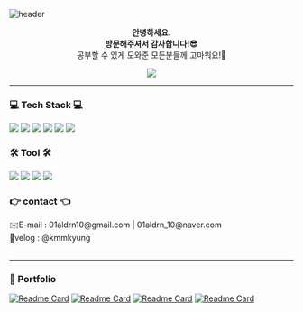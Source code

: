 ![header](https://capsule-render.vercel.app/api?type=transparent%&text=💖%20Hi!%20I'm%20Min%20Kyung%20💖&fontColor=000000&align=center&animation=twinkling)
<p align=center> <b>안녕하세요.</b><br/><b>방문해주셔서 감사합니다!😎</b></br>공부할 수 있게 도와준 모든분들께 고마워요!🥰</p>
<div align=center> 
  <a href="https://github.com/kmmkyung"><img src="https://hits.seeyoufarm.com/api/count/incr/badge.svg?url=https%3A%2F%2Fgithub.com%2Fkmmkyung&count_bg=%23000000&title_bg=%23000000&icon=github.svg&icon_color=%23FFFFFF&title=Github&edge_flat=false"/></a>
</div>
<hr>
<div>
  <h3> 💻 Tech Stack 💻 </h3>
    <img src="https://img.shields.io/badge/HTML5-E34F26?style=flat-square&logo=html5&logoColor=white">
    <img src="https://img.shields.io/badge/CSS-1572B6?style=flat-square&logo=css3&logoColor=white">
    <img src="https://img.shields.io/badge/JavaScript-F7DF1E?style=flat-square&logo=javascript&logoColor=black">
    <img src="https://img.shields.io/badge/Jquery-0769AD?style=flat-square&logo=jquery&logoColor=white">
    <img src="https://img.shields.io/badge/React-61DAFB?style=flat-square&logo=react&logoColor=black">
    <img src="https://img.shields.io/badge/Vue.js-4FC08D?style=flat-square&logo=vue.js&logoColor=white">
  <h3> 🛠️ Tool 🛠️ </h3>
    <img src="https://img.shields.io/badge/Github-181717?style=flat-square&logo=github&logoColor=white">
    <img src="https://img.shields.io/badge/Visual Studio Code-007ACC?style=flat-square&logo=visualstudiocode&logoColor=white">
    <img src="https://img.shields.io/badge/Figma-F24E1E?style=flat-square&logo=figma&logoColor=white"/>
    <img src="https://img.shields.io/badge/Adobe XD-FF61F6?style=flat-square&logo=adobexd&logoColor=white"/>
  <h3> 👉 contact 👈 </h3>
  <span>✉️E-mail : 01aldrn10@gmail.com | 01aldrn_10@naver.com</span></br>
  <span>💬velog : @kmmkyung</span>
</div>
<!--
<span>
  <a href="https://github.com/kmmkyung">
    <img height=200 align="center" src="https://github-readme-stats.vercel.app/api/top-langs?username=kmmkyung&layout=compact&langs_count=4&card_width=320" />
  </a>
</span>
-->
</br>
<hr>
<div>
  <h3>📖 Portfolio</h3>
  
  [![Readme Card](https://github-readme-stats.vercel.app/api/pin/?username=kmmkyung&repo=PJ-DAlba&theme=omni)](https://github.com/kmmkyung/PJ-DAlba)
  [![Readme Card](https://github-readme-stats.vercel.app/api/pin/?username=kmmkyung&repo=PJ-LOFI&theme=omni)](https://github.com/kmmkyung/PJ-LOFI)
  [![Readme Card](https://github-readme-stats.vercel.app/api/pin/?username=kmmkyung&repo=ZORA-PJ&theme=omni)](https://github.com/kmmkyung/ZORA-PJ)
  [![Readme Card](https://github-readme-stats.vercel.app/api/pin/?username=kmmkyung&repo=EDIAY-PJ&theme=omni)](https://github.com/kmmkyung/EDIAY-PJ)
</div>
